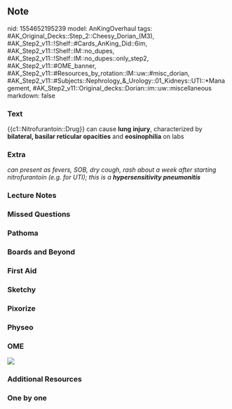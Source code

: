 ## Note
nid: 1554652195239
model: AnKingOverhaul
tags: #AK_Original_Decks::Step_2::Cheesy_Dorian_(M3), #AK_Step2_v11::!Shelf::#Cards_AnKing_Did::6im, #AK_Step2_v11::!Shelf::IM::no_dupes, #AK_Step2_v11::!Shelf::IM::no_dupes::only_step2, #AK_Step2_v11::#OME_banner, #AK_Step2_v11::#Resources_by_rotation::IM::uw::#misc_dorian, #AK_Step2_v11::#Subjects::Nephrology_&_Urology::01_Kidneys::UTI::*Management, #AK_Step2_v11::Original_decks::Dorian::im::uw::miscellaneous
markdown: false

### Text
{{c1::Nitrofurantoin::Drug}} can cause <b>lung</b> <b>injury</b>,
characterized by <b>bilateral, basilar reticular opacities</b> and
<b>eosinophilia</b> on labs

### Extra
<div>
  <div style="font-style: italic;"></div>
  <div>
    <div>
      <i>can present as fevers, SOB, dry cough, rash about a week
      after starting nitrofurantoin (e.g. for UTI); this is a
      <b>hypersensitivity pneumonitis</b></i>
    </div>
  </div>
</div>

### Lecture Notes


### Missed Questions


### Pathoma


### Boards and Beyond


### First Aid


### Sketchy


### Pixorize


### Physeo


### OME
<div class="ome-widget">
  <a href="https://onlinemeded.org?ref=anki"><img src=
  "_OME_AnkiFlashcards_General_4.png"></a>
</div>

### Additional Resources


### One by one

